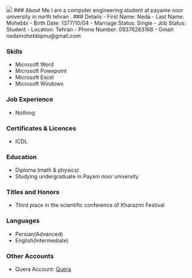 <img src="https://avatars1.githubusercontent.com/u/69321701?s=400&u=c150a3c1472522ecae8d3665c119cb67e698bff9&v=4"/>
### About Me
I am a computer engineering student at payame noor university in north tehran .
### Details
- First Name: Neda
- Last Name: Mohebbi
- Birth Date: 1377/10/04
- Marriage Status: Single
- Job Status: Student
- Location: Tehran
- Phone Number: 09376263168
- Gmail: nedamohebbipnu@gmail.com

### Skills
- Microsoft Word
- Microsoft Powepoint
- Microsoft Excel
- Microsoft Windows

### Job Experience
- Nothing

### Certificates & Licences
- ICDL 

### Education
- Diploma (math & physics)
- Studying undergraduate in Payam noor university

### Titles and Honors
- Third place in the scientific conference of Kharazmi Festival

### Languages
- Persian(Advanced)
- English(Intermediate)

### Other Accounts
+ Quera Account: <a href="http://Quera.ir/profile/nedamohebbipnu"> Quera </a>
